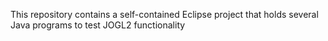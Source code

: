 This repository contains a self-contained Eclipse project that holds several Java programs to test JOGL2 functionality